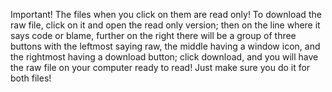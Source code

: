 Important! The files when you click on them are read only! 
To download the raw file, click on it and open the read only version; then on the line where it says code or blame, further on the right there
will be a group of three buttons with the leftmost saying raw, the middle having a window icon, and the rightmost having a download button; click
download, and you will have the raw file on your computer ready to read! Just make sure you do it for both files!
